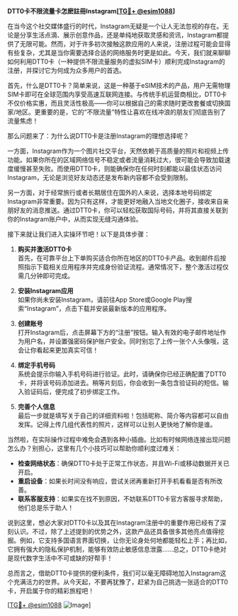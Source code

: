 **DTT0卡不限流量卡怎麽註冊Instagram[[TG💪+ @esim1088](https://t.me/s/esim1088)]**

在当今这个社交媒体盛行的时代，Instagram无疑是一个让人无法忽视的存在。无论是分享生活点滴、展示创意作品，还是单纯地获取灵感和资讯，Instagram都提供了无限可能。然而，对于许多初次接触这款应用的人来说，注册过程可能会显得有些复杂，尤其是当你需要选择合适的网络服务时更是如此。今天，我们就来聊聊如何利用DTT0卡（一种提供不限流量服务的虚拟SIM卡）顺利完成Instagram的注册，并探讨它为何成为众多用户的首选。

首先，什么是DTT0卡？简单来说，这是一种基于eSIM技术的产品，用户无需物理SIM卡即可在全球范围内享受高速互联网连接。与传统手机运营商相比，DTT0卡不仅价格实惠，而且灵活性极高——你可以根据自己的需求随时更改套餐或切换国家/地区。更重要的是，它的“不限流量”特性让喜欢在线冲浪的朋友们彻底告别了流量焦虑！

那么问题来了：为什么说DTT0卡是注册Instagram的理想选择呢？

一方面，Instagram作为一个图片社交平台，天然依赖于高质量的照片和视频上传功能。如果你所在的区域网络信号不稳定或者流量消耗过大，很可能会导致加载速度缓慢甚至失败。而使用DTT0卡，则能确保你在任何时刻都能以最佳状态访问Instagram，无论是浏览好友动态还是发布新内容都不会受到限制。

另一方面，对于经常旅行或者长期居住在国外的人来说，选择本地号码绑定Instagram非常重要。因为只有这样，才能更好地融入当地文化圈子，接收来自亲朋好友的消息推送。通过DTT0卡，你可以轻松获取国际号码，并将其直接关联到你的Instagram账户中，从而实现无缝沟通体验。

接下来就让我们进入实操环节吧！以下是具体步骤：

1. **购买并激活DTT0卡**  
   首先，在可靠平台上下单购买适合你所在地区的DTT0卡产品。收到邮件后按照指示下载相关应用程序并完成身份验证流程。通常情况下，整个激活过程仅需几分钟即可完成。

2. **安装Instagram应用**  
   如果你尚未安装Instagram，请前往App Store或Google Play搜索“Instagram”，点击下载并安装最新版本的应用程序。

3. **创建账号**  
   打开Instagram后，点击屏幕下方的“注册”按钮。输入有效的电子邮件地址作为用户名，并设置强密码保护账户安全。同时别忘了上传一张个人头像哦，这会让你看起来更加真实可信！

4. **绑定手机号码**  
   系统会提示你输入手机号码进行验证。此时，请确保你已经正确配置了DTT0卡，并将该号码添加进去。稍等片刻后，你会收到一条包含验证码的短信。输入验证码后，便完成了初步绑定工作。

5. **完善个人信息**  
   最后一步就是填写关于自己的详细资料啦！包括昵称、简介等内容都可以自由发挥。记得上传几组代表性的照片，这样可以让别人更快地了解你是谁。

当然啦，在实际操作过程中难免会遇到各种小插曲。比如有时候网络连接出现问题怎么办？别担心，这里有几个小技巧可以帮助你顺利度过难关：

- **检查网络状态**：确保DTT0卡处于正常工作状态，并且Wi-Fi或移动数据开关已开启。
- **重启设备**：如果长时间没有响应，尝试关闭再重新打开手机看看是否有所改善。
- **联系客服支持**：如果实在找不到原因，不妨联系DTT0卡官方客服寻求帮助，他们总是乐于助人！

说到这里，想必大家对DTT0卡以及其在Instagram注册中的重要作用已经有了深刻认识。不过，除了上述提到的优势之外，这款产品还具备很多其他亮点值得挖掘。例如，它支持多国语言界面切换，让你无论身处何地都能轻松上手；再比如，它拥有强大的隐私保护机制，能够有效防止敏感信息泄露……总之，DTT0卡绝对是现代数字生活中不可或缺的好帮手！

总而言之，借助DTT0卡提供的便利条件，我们可以毫无障碍地加入Instagram这个充满活力的世界。从今天起，不要再犹豫了，赶紧为自己挑选一张适合的DTT0卡，开启属于你的精彩旅程吧！

[[TG💪+ @esim1088](https://t.me/s/esim1088) ![Image](https://i.postimg.cc/4NQfJmqS/Snipaste-2025-05-13-00-14-12.png)]